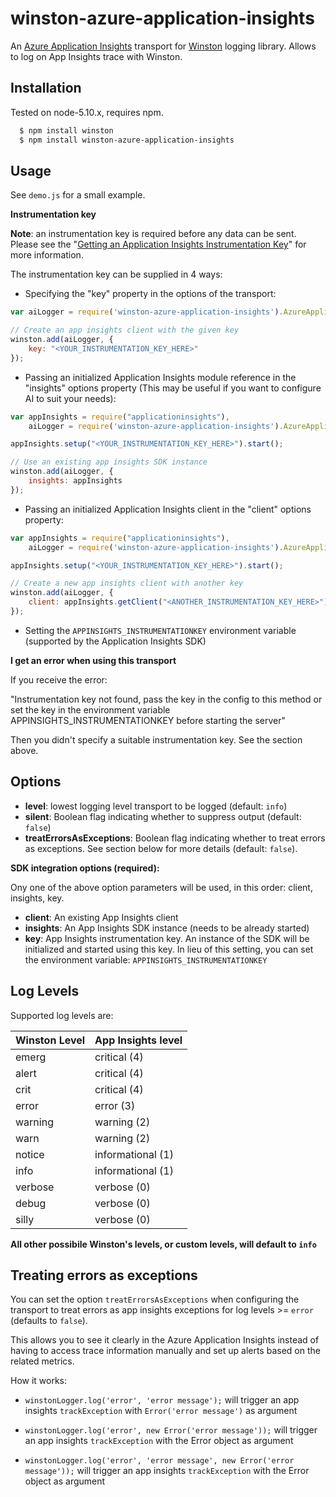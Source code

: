 winston-azure-application-insights
==================================

An [Azure Application Insights][0] transport for [Winston][1] logging library. Allows to log on App Insights trace with Winston.

## Installation

Tested on node-5.10.x, requires npm.

```sh
  $ npm install winston
  $ npm install winston-azure-application-insights
```

## Usage

See `demo.js` for a small example.

**Instrumentation key**

**Note**: an instrumentation key is required before any data can be sent. Please see the
"[Getting an Application Insights Instrumentation Key](https://github.com/Microsoft/AppInsights-Home/wiki#getting-an-application-insights-instrumentation-key)"
for more information.

The instrumentation key can be supplied in 4 ways:

* Specifying the "key" property in the options of the transport:

```javascript
var aiLogger = require('winston-azure-application-insights').AzureApplicationInsightsLogger;

// Create an app insights client with the given key
winston.add(aiLogger, {
	key: "<YOUR_INSTRUMENTATION_KEY_HERE>"
});
```

* Passing an initialized Application Insights module reference in the "insights" options property (This may be useful
 if you want to configure AI to suit your needs):

```javascript
var appInsights = require("applicationinsights"),
	aiLogger = require('winston-azure-application-insights').AzureApplicationInsightsLogger;

appInsights.setup("<YOUR_INSTRUMENTATION_KEY_HERE>").start();

// Use an existing app insights SDK instance
winston.add(aiLogger, {
	insights: appInsights
});
```

* Passing an initialized Application Insights client in the "client" options property:

```javascript
var appInsights = require("applicationinsights"),
	aiLogger = require('winston-azure-application-insights').AzureApplicationInsightsLogger;

appInsights.setup("<YOUR_INSTRUMENTATION_KEY_HERE>").start();

// Create a new app insights client with another key
winston.add(aiLogger, {
	client: appInsights.getClient("<ANOTHER_INSTRUMENTATION_KEY_HERE>")
});
```

* Setting the `APPINSIGHTS_INSTRUMENTATIONKEY` environment variable (supported by the Application Insights SDK)

**I get an error when using this transport**

If you receive the error:

"Instrumentation key not found, pass the key in the config to this method or set the key in the environment variable APPINSIGHTS_INSTRUMENTATIONKEY before starting the server"

Then you didn't specify a suitable instrumentation key. See the section above.


## Options

* **level**: lowest logging level transport to be logged (default: `info`)
* **silent**: Boolean flag indicating whether to suppress output (default: `false`)
* **treatErrorsAsExceptions**: Boolean flag indicating whether to treat errors as exceptions. 
See section below for more details (default: `false`).

**SDK integration options (required):**

Ony one of the above option parameters will be used, in this order: client, insights, key.

* **client**: An existing App Insights client
* **insights**: An App Insights SDK instance (needs to be already started)
* **key**: App Insights instrumentation key. An instance of the SDK will be initialized and started using this key. In lieu of this setting, you can set the environment variable: `APPINSIGHTS_INSTRUMENTATIONKEY`

## Log Levels

Supported log levels are:

Winston Level | App Insights level
---------------|------------------
emerg          | critical (4)
alert          | critical (4)
crit           | critical (4)
error          | error (3)
warning        | warning (2)
warn           | warning (2)
notice         | informational (1)
info           | informational (1)
verbose        | verbose (0)
debug          | verbose (0)
silly          | verbose (0)

**All other possibile Winston's levels, or custom levels, will default to `info`**

[0]: https://azure.microsoft.com/en-us/services/application-insights/
[1]: https://github.com/flatiron/winston

## Treating errors as exceptions

You can set the option `treatErrorsAsExceptions` when configuring the transport to treat errors as app insights exceptions for log levels >= `error` (defaults to `false`).

This allows you to see it clearly in the Azure Application Insights instead of having to access trace information manually and set up alerts based on the related metrics.

How it works:

* `winstonLogger.log('error', 'error message');` will trigger an app insights `trackException` with `Error('error message')` as argument

* `winstonLogger.log('error', new Error('error message'));` will trigger an app insights `trackException` with the Error object as argument

* `winstonLogger.log('error', 'error message', new Error('error message'));` will trigger an app insights `trackException` with the Error object as argument
